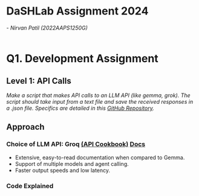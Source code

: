 # DaSHLab Assignment 2024
_- Nirvan Patil (2022AAPS1250G)_
<br><br>

# Q1. Development Assignment

## Level 1: API Calls
_Make a script that makes API calls to an LLM API (like gemma, grok). The script should take input from a text file and save the received responses in a .json file. Specifics are detailed in this [GitHub Repository](https://github.com/DaSH-Lab-CSIS/DaSH-Lab-Assignment-2024/blob/main/DevelopmentAssignment/README.md)._

## Approach 
### Choice of LLM API: **Groq** [(API Cookbook)](https://github.com/groq/groq-api-cookbook) [Docs](https://console.groq.com/docs/quickstart)
  * Extensive, easy-to-read documentation when compared to Gemma.
  * Support of multiple models and agent calling.
  * Faster output speeds and low latency.

### Code Explained

 

